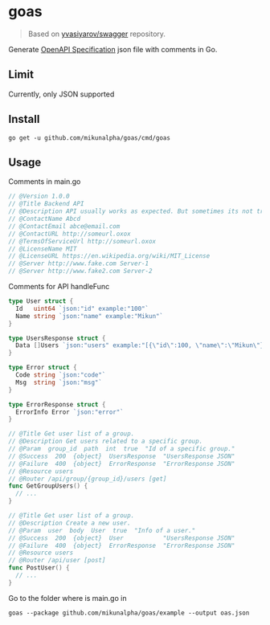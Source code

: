 # goas
> Based on [yvasiyarov/swagger](https://github.com/yvasiyarov/swagger) repository.

Generate [OpenAPI Specification](https://swagger.io/specification) json file with comments in Go.

## Limit
Currently, only JSON supported

## Install

```
go get -u github.com/mikunalpha/goas/cmd/goas
```

## Usage
Comments in main.go
```go
// @Version 1.0.0
// @Title Backend API
// @Description API usually works as expected. But sometimes its not true.
// @ContactName Abcd
// @ContactEmail abce@email.com
// @ContactURL http://someurl.oxox
// @TermsOfServiceUrl http://someurl.oxox
// @LicenseName MIT
// @LicenseURL https://en.wikipedia.org/wiki/MIT_License
// @Server http://www.fake.com Server-1
// @Server http://www.fake2.com Server-2
```
Comments for API handleFunc
```go
type User struct {
  Id   uint64 `json:"id" example:"100"`
  Name string `json:"name" example:"Mikun"` 
}

type UsersResponse struct {
  Data []Users `json:"users" example:"[{\"id\":100, \"name\":\"Mikun\"}]"`
}

type Error struct {
  Code string `json:"code"`
  Msg  string `json:"msg"`
}

type ErrorResponse struct {
  ErrorInfo Error `json:"error"`
}

// @Title Get user list of a group.
// @Description Get users related to a specific group.
// @Param  group_id  path  int  true  "Id of a specific group."
// @Success  200  {object}  UsersResponse  "UsersResponse JSON"
// @Failure  400  {object}  ErrorResponse  "ErrorResponse JSON"
// @Resource users
// @Router /api/group/{group_id}/users [get]
func GetGroupUsers() {
  // ...
}

// @Title Get user list of a group.
// @Description Create a new user.
// @Param  user  body  User  true  "Info of a user."
// @Success  200  {object}  User           "UsersResponse JSON"
// @Failure  400  {object}  ErrorResponse  "ErrorResponse JSON"
// @Resource users
// @Router /api/user [post]
func PostUser() {
  // ...
}
```
Go to the folder where is main.go in
```
goas --package github.com/mikunalpha/goas/example --output oas.json
```
